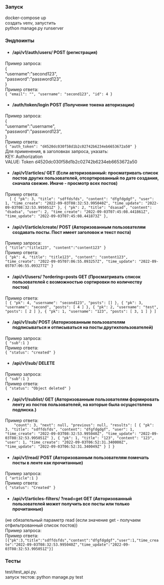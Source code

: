 # 

### Запуск

docker-compose up<br>
создать venv, запустить<br>
python manage.py runserver<br>

### Эндпоинты
- #### /api/v1/auth/users/ POST (регистрация)
Пример запроса:<br>
{<br>
"username":"second123",<br>
"password":"password123",<br>
}<br>
Пример ответа: <br>
`{
    "email": "",
    "username": "second123",
    "id": 4
}`
- #### /auth/token/login POST (Получение токена авторизации)
Пример запроса:<br>
{<br>
"username":"username",<br>
"password":"password123",<br>
}<br>
Пример ответа: <br>
`{
    "auth_token": "d4520dc030f58d1b2c02742b6234eb6653672a50"
}`<br>
Для применения, в заголовках запроса, указать:<br>
KEY: Authorization<br>
VALUE: Token d4520dc030f58d1b2c02742b6234eb6653672a50<br>
- #### /api/v1/articles/ GET (Если авторизованный: просматривать список постов других пользователей, отсортированный по дате создания, сначала свежие. Иначе - просмотр всех постов)
Пример ответа: <br>
`  [
    {
        "pk": 3,
        "title": "sdffdsfds",
        "content": "dfgfdgdgf",
        "user": 1,
        "time_create": "2022-09-03T08:32:53.995040Z",
        "time_update": "2022-09-03T08:32:53.995051Z"
    },
    {
        "pk": 2,
        "title": "dsasad",
        "content": "dsadsa",
        "user": 2,
        "time_create": "2022-09-03T07:45:08.441861Z",
        "time_update": "2022-09-03T07:45:08.441873Z"
    },`
- #### /api/v1/article/create/ POST (Авторизованным пользователям создавать посты. Пост имеет заголовок и текст поста)
Пример запроса: <br>
`
{
    "title":"title123",
    "content":"content123"
}
`<br>
Пример ответа: <br>
`{
    "pk": 4,
    "title": "title123",
    "content": "content123",
    "time_create": "2022-09-05T07:06:55.093257Z",
    "time_update": "2022-09-05T07:06:55.093277Z"
}`
- #### /api/v1/users/ ?ordering=posts GET (Просматривать список пользователей с возможностью сортировки по количеству постов)
Пример ответа: <br>
`[
    {
        "pk": 4,
        "username": "second123",
        "posts": []
    },
    {
        "pk": 3,
        "username": "second",
        "posts": [
            4
        ]
    },
    {
        "pk": 2,
        "username": "test",
        "posts": [
            2
        ]
    },
    {
        "pk": 1,
        "username": "123",
        "posts": [
            3,
            1
        ]
    }
]`
- #### /api/v1/sub/ POST (Авторизованным пользователям подписываться и отписываться на посты другихпользователей)
Пример запроса:<br>
`{
    "sub":1
}
`<br>
Пример ответа: <br>
`{
    "status": "created"
}`
- #### /api/v1/sub/ DELETE
Пример запроса:<br>
`{
    "sub":1
}
`<br>
Пример ответа: <br>
`{
    "status": "Object deleted"
}`
- #### /api/v1/sublist/ GET (Авторизованным пользователям формировать ленту из постов пользователей, на которые была осуществлена подписка.)
Пример ответа: <br>
`    "count": 3,
    "next": null,
    "previous": null,
    "results": [
        {
            "pk": 3,
            "title": "sdffdsfds",
            "content": "dfgfdgdgf",
            "user": 1,
            "time_create": "2022-09-03T08:32:53.995040Z",
            "time_update": "2022-09-03T08:32:53.995051Z"
        },
        {
            "pk": 1,
            "title": "123",
            "content": "123",
            "user": 1,
            "time_create": "2022-09-03T06:52:31.340000Z",
            "time_update": "2022-09-03T06:52:31.340049Z"
        }
    ]
}`
- #### /api/v1/read/ POST (Авторизованным пользователям помечать посты в ленте как прочитанные)
Пример запроса:<br>
`{
    "article":1
}`<br>
Пример ответа: <br>
`{
    "status": "Created"
}`
- #### /api/v1/articles-filters/ ?read=get GET (Авторизованный пользователей может получить все посты или только прочитанные)
(не обязательный параметр read (если значение get - получаем отфильтрованный список постов))<br>
Пример запроса:<br>
Пример ответа: <br>
`[{"pk":3,"title":"sdffdsfds","content":"dfgfdgdgf","user":1,"time_create":"2022-09-03T08:32:53.995040Z","time_update":"2022-09-03T08:32:53.995051Z"}]`

### Тесты
test/test_api.py. <br>
запуск тестов: python manage.py test<br>